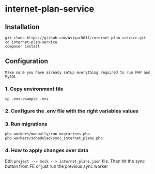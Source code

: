 # internet-plan-service

## Installation
```
git clone https://github.com/AvigarD611/internet-plan-service.git
cd internet-plan-service
composer install
```
## Configuration
```
Make sure you have already setup everything required to run PHP and MySQL
```
### 1. Copy environment file
```
cp .env.example .env
```
### 2. Configure the .env file with the right variables values
### 3. Run migrations
```
php workers/manually/run_migrations.php
php workers/scheduled/sync_internet_plans.php
```
### 4. How to apply changes over data
Edit ```project --> mock --> internet_plans.json``` file. 
Then hit the sync button from FE or just run the previous sync worker  

## 
### 

